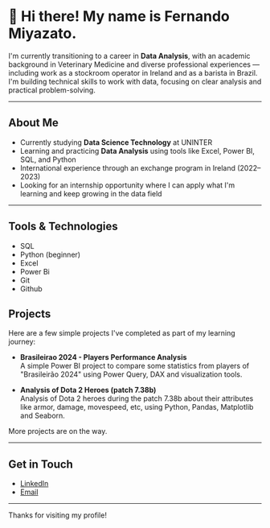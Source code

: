 # 👋 Hi there! My name is Fernando Miyazato.

I'm currently transitioning to a career in **Data Analysis**, with an academic background in Veterinary Medicine and diverse professional experiences — including work as a stockroom operator in Ireland and as a barista in Brazil.
I'm building technical skills to work with data, focusing on clear analysis and practical problem-solving.

---

## About Me

-  Currently studying **Data Science Technology** at UNINTER
-  Learning and practicing **Data Analysis** using tools like Excel, Power BI, SQL, and Python
-  International experience through an exchange program in Ireland (2022–2023)
-  Looking for an internship opportunity where I can apply what I'm learning and keep growing in the data field

---

## Tools & Technologies

- SQL
- Python (beginner)
- Excel
- Power Bi
- Git
- Github

## Projects

Here are a few simple projects I've completed as part of my learning journey:

-  **Brasileirao 2024 - Players Performance Analysis**  
  A simple Power BI project to compare some statistics from players of "Brasileirão 2024" using Power Query, DAX and visualization tools.

-  **Analysis of Dota 2 Heroes (patch 7.38b)**  
  Analysis of Dota 2 heroes during the patch 7.38b about their attributes like armor, damage, movespeed, etc, using Python, Pandas, Matplotlib and Seaborn.

More projects are on the way.

---

## Get in Touch

- [LinkedIn](https://www.linkedin.com/in/fernandomiyazato)  
- [Email](mailto:mztofernando@gmail.com)

---

Thanks for visiting my profile!


<!---
fernandomzto/fernandomzto is a ✨ special ✨ repository because its `README.md` (this file) appears on your GitHub profile.
You can click the Preview link to take a look at your changes.
--->
